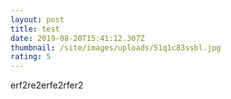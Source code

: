 ```yaml
---
layout: post
title: test
date: 2019-08-20T15:41:12.307Z
thumbnail: /site/images/uploads/51q1c83ssbl.jpg
rating: 5
---
```

erf2re2erfe2rfer2
